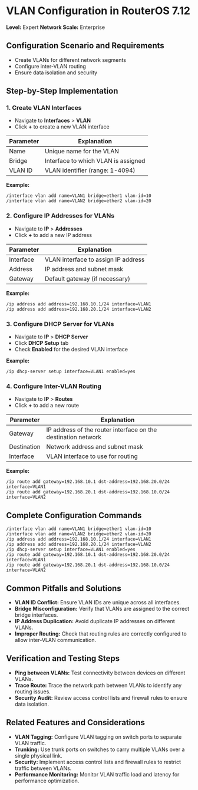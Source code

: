 # VLAN Configuration in RouterOS 7.12

**Level:** Expert
**Network Scale:** Enterprise

## Configuration Scenario and Requirements

- Create VLANs for different network segments
- Configure inter-VLAN routing
- Ensure data isolation and security

## Step-by-Step Implementation

### 1. Create VLAN Interfaces

- Navigate to **Interfaces** > **VLAN**
- Click **+** to create a new VLAN interface

| Parameter | Explanation |
|---|---|
| Name | Unique name for the VLAN |
| Bridge | Interface to which VLAN is assigned |
| VLAN ID | VLAN identifier (range: 1-4094) |

**Example:**
```
/interface vlan add name=VLAN1 bridge=ether1 vlan-id=10
/interface vlan add name=VLAN2 bridge=ether2 vlan-id=20
```

### 2. Configure IP Addresses for VLANs

- Navigate to **IP** > **Addresses**
- Click **+** to add a new IP address

| Parameter | Explanation |
|---|---|
| Interface | VLAN interface to assign IP address |
| Address | IP address and subnet mask |
| Gateway | Default gateway (if necessary) |

**Example:**
```
/ip address add address=192.168.10.1/24 interface=VLAN1
/ip address add address=192.168.20.1/24 interface=VLAN2
```

### 3. Configure DHCP Server for VLANs

- Navigate to **IP** > **DHCP Server**
- Click **DHCP Setup** tab
- Check **Enabled** for the desired VLAN interface

**Example:**
```
/ip dhcp-server setup interface=VLAN1 enabled=yes
```

### 4. Configure Inter-VLAN Routing

- Navigate to **IP** > **Routes**
- Click **+** to add a new route

| Parameter | Explanation |
|---|---|
| Gateway | IP address of the router interface on the destination network |
| Destination | Network address and subnet mask |
| Interface | VLAN interface to use for routing |

**Example:**
```
/ip route add gateway=192.168.10.1 dst-address=192.168.20.0/24 interface=VLAN1
/ip route add gateway=192.168.20.1 dst-address=192.168.10.0/24 interface=VLAN2
```

## Complete Configuration Commands

```
/interface vlan add name=VLAN1 bridge=ether1 vlan-id=10
/interface vlan add name=VLAN2 bridge=ether2 vlan-id=20
/ip address add address=192.168.10.1/24 interface=VLAN1
/ip address add address=192.168.20.1/24 interface=VLAN2
/ip dhcp-server setup interface=VLAN1 enabled=yes
/ip route add gateway=192.168.10.1 dst-address=192.168.20.0/24 interface=VLAN1
/ip route add gateway=192.168.20.1 dst-address=192.168.10.0/24 interface=VLAN2
```

## Common Pitfalls and Solutions

- **VLAN ID Conflict:** Ensure VLAN IDs are unique across all interfaces.
- **Bridge Misconfiguration:** Verify that VLANs are assigned to the correct bridge interfaces.
- **IP Address Duplication:** Avoid duplicate IP addresses on different VLANs.
- **Improper Routing:** Check that routing rules are correctly configured to allow inter-VLAN communication.

## Verification and Testing Steps

- **Ping between VLANs:** Test connectivity between devices on different VLANs.
- **Trace Route:** Trace the network path between VLANs to identify any routing issues.
- **Security Audit:** Review access control lists and firewall rules to ensure data isolation.

## Related Features and Considerations

- **VLAN Tagging:** Configure VLAN tagging on switch ports to separate VLAN traffic.
- **Trunking:** Use trunk ports on switches to carry multiple VLANs over a single physical link.
- **Security:** Implement access control lists and firewall rules to restrict traffic between VLANs.
- **Performance Monitoring:** Monitor VLAN traffic load and latency for performance optimization.
